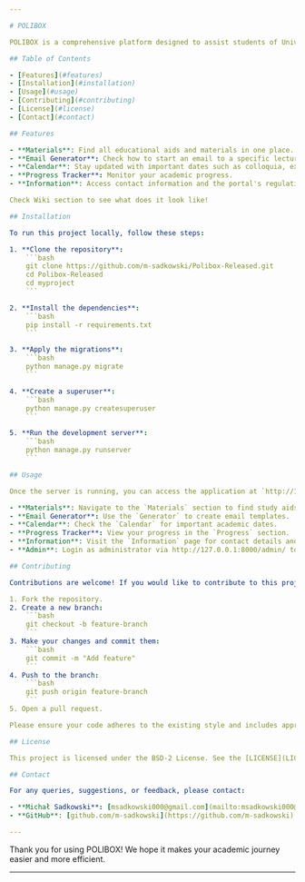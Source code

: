 ```yaml
---

# POLIBOX

POLIBOX is a comprehensive platform designed to assist students of Universities of Technology. This project, built using Django, provides various resources and tools to facilitate the academic journey of students. The backend is almost ready, needing more security and some small improvements. The frontend should be redesigned, but I am not really into it.

## Table of Contents

- [Features](#features)
- [Installation](#installation)
- [Usage](#usage)
- [Contributing](#contributing)
- [License](#license)
- [Contact](#contact)

## Features

- **Materials**: Find all educational aids and materials in one place.
- **Email Generator**: Check how to start an email to a specific lecturer and copy the template.
- **Calendar**: Stay updated with important dates such as colloquia, exams, and ceremonies.
- **Progress Tracker**: Monitor your academic progress.
- **Information**: Access contact information and the portal's regulations.

Check Wiki section to see what does it look like!

## Installation

To run this project locally, follow these steps:

1. **Clone the repository**:
    ```bash
    git clone https://github.com/m-sadkowski/Polibox-Released.git
    cd Polibox-Released
    cd myproject
    ```

2. **Install the dependencies**:
    ```bash
    pip install -r requirements.txt
    ```

3. **Apply the migrations**:
    ```bash
    python manage.py migrate
    ```

4. **Create a superuser**:
    ```bash
    python manage.py createsuperuser
    ```

5. **Run the development server**:
    ```bash
    python manage.py runserver
    ```

## Usage

Once the server is running, you can access the application at `http://127.0.0.1:8000/`.

- **Materials**: Navigate to the `Materials` section to find study aids.
- **Email Generator**: Use the `Generator` to create email templates.
- **Calendar**: Check the `Calendar` for important academic dates.
- **Progress Tracker**: View your progress in the `Progress` section.
- **Information**: Visit the `Information` page for contact details and regulations.
- **Admin**: Login as administrator via http://127.0.0.1:8000/admin/ to add events to calendar or manage materials.

## Contributing

Contributions are welcome! If you would like to contribute to this project, please follow these steps:

1. Fork the repository.
2. Create a new branch:
    ```bash
    git checkout -b feature-branch
    ```
3. Make your changes and commit them:
    ```bash
    git commit -m "Add feature"
    ```
4. Push to the branch:
    ```bash
    git push origin feature-branch
    ```
5. Open a pull request.

Please ensure your code adheres to the existing style and includes appropriate tests.

## License

This project is licensed under the BSD-2 License. See the [LICENSE](LICENSE) file for more details.

## Contact

For any queries, suggestions, or feedback, please contact:

- **Michał Sadkowski**: [msadkowski000@gmail.com](mailto:msadkowski000@gmail.com)
- **GitHub**: [github.com/m-sadkowski](https://github.com/m-sadkowski)

---
```


Thank you for using POLIBOX! We hope it makes your academic journey easier and more efficient.

---
